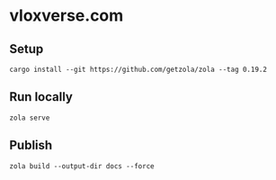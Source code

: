 # vloxverse.com

## Setup

```
cargo install --git https://github.com/getzola/zola --tag 0.19.2
```

## Run locally

```
zola serve
```

## Publish

```
zola build --output-dir docs --force  
```
